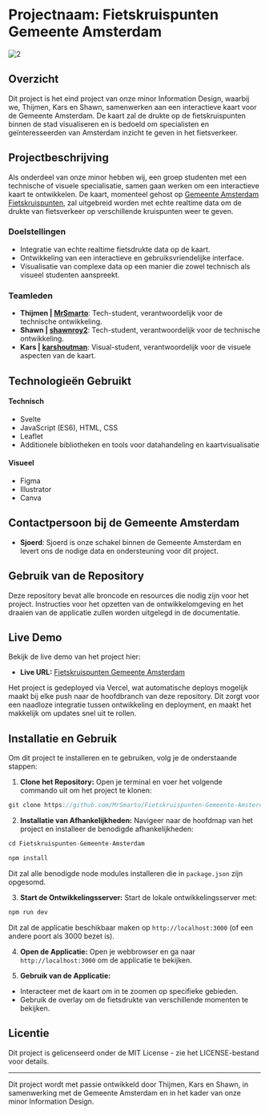 # Projectnaam: Fietskruispunten Gemeente Amsterdam

![2](https://github.com/MrSmarto/Fietskruispunten-Gemeente-Amsterdam/assets/118122875/53bfc1d0-8720-4c83-9f77-7e82a85bf27c)

## Overzicht
Dit project is het eind project van onze minor Information Design, waarbij we, Thijmen, Kars en Shawn, samenwerken aan een interactieve kaart voor de Gemeente Amsterdam. De kaart zal de drukte op de fietskruispunten binnen de stad visualiseren en is bedoeld om specialisten en geïnteresseerden van Amsterdam inzicht te geven in het fietsverkeer.

## Projectbeschrijving
Als onderdeel van onze minor hebben wij, een groep studenten met een technische of visuele specialisatie, samen gaan werken om een interactieve kaart te ontwikkelen. De kaart, momenteel gehost op [Gemeente Amsterdam Fietskruispunten](https://maps.amsterdam.nl/fietskruispunten/), zal uitgebreid worden met echte realtime data om de drukte van fietsverkeer op verschillende kruispunten weer te geven.

### Doelstellingen
- Integratie van echte realtime fietsdrukte data op de kaart.
- Ontwikkeling van een interactieve en gebruiksvriendelijke interface.
- Visualisatie van complexe data op een manier die zowel technisch als visueel studenten aanspreekt.

### Teamleden
- **Thijmen | [MrSmarto](https://github.com/MrSmarto)**: Tech-student, verantwoordelijk voor de technische ontwikkeling.
- **Shawn | [shawnroy2](https://github.com/shawnroy2)**: Tech-student, verantwoordelijk voor de technische ontwikkeling.
- **Kars | [karshoutman](https://github.com/karshoutman)**: Visual-student, verantwoordelijk voor de visuele aspecten van de kaart.

## Technologieën Gebruikt

#### Technisch
- Svelte
- JavaScript (ES6), HTML, CSS
- Leaflet
- Additionele bibliotheken en tools voor datahandeling en kaartvisualisatie

#### Visueel
- Figma
- Illustrator
- Canva

## Contactpersoon bij de Gemeente Amsterdam
- **Sjoerd**: Sjoerd is onze schakel binnen de Gemeente Amsterdam en levert ons de nodige data en ondersteuning voor dit project.

## Gebruik van de Repository
Deze repository bevat alle broncode en resources die nodig zijn voor het project. Instructies voor het opzetten van de ontwikkelomgeving en het draaien van de applicatie zullen worden uitgelegd in de documentatie.

## Live Demo

Bekijk de live demo van het project hier:
- **Live URL:** [Fietskruispunten Gemeente Amsterdam](https://fietskruispunten-gemeente-amsterdam.vercel.app/)

Het project is gedeployed via Vercel, wat automatische deploys mogelijk maakt bij elke push naar de hoofdbranch van deze repository. Dit zorgt voor een naadloze integratie tussen ontwikkeling en deployment, en maakt het makkelijk om updates snel uit te rollen.

## Installatie en Gebruik

Om dit project te installeren en te gebruiken, volg je de onderstaande stappen:

1. **Clone het Repository:**
   Open je terminal en voer het volgende commando uit om het project te klonen:
```javascript
git clone https://github.com/MrSmarto/Fietskruispunten-Gemeente-Amsterdam.git
```

2. **Installatie van Afhankelijkheden:**
Navigeer naar de hoofdmap van het project en installeer de benodigde afhankelijkheden:
```javascript
cd Fietskruispunten-Gemeente-Amsterdam
```
```javascript
npm install
```

Dit zal alle benodigde node modules installeren die in `package.json` zijn opgesomd.

3. **Start de Ontwikkelingsserver:**
Start de lokale ontwikkelingsserver met:
```javascript
npm run dev
```

Dit zal de applicatie beschikbaar maken op `http://localhost:3000` (of een andere poort als 3000 bezet is).

4. **Open de Applicatie:**
Open je webbrowser en ga naar `http://localhost:3000` om de applicatie te bekijken.

5. **Gebruik van de Applicatie:**
- Interacteer met de kaart om in te zoomen op specifieke gebieden.
- Gebruik de overlay om de fietsdrukte van verschillende momenten te bekijken.


## Licentie
Dit project is gelicenseerd onder de MIT License - zie het LICENSE-bestand voor details.

---

Dit project wordt met passie ontwikkeld door Thijmen, Kars en Shawn, in samenwerking met de Gemeente Amsterdam en in het kader van onze minor Information Design.
